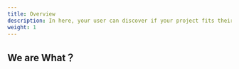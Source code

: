 ```yaml
---
title: Overview
description: In here, your user can discover if your project fits their needs.
weight: 1
---
```


## We are What？

